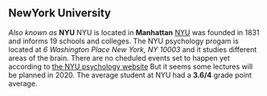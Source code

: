 ## **NewYork University**
_Also known as_ **NYU**
NYU is located in **Manhattan**
[NYU](https://www.nyu.edu/about.html) was founded in 1831 and informs 19 schools and colleges.
The NYU psychology progam is located at _6 Washington Place New York, NY 10003_ and it studies different areas of the brain. 
There are no cheduled events set to happen yet according to [the NYU psychology website](http://as.nyu.edu/psychology/events/distinguished-lecture-series.html) But it seems some lectures will be planned in 2020.
The average student at NYU had a **3.6/4** grade point average.
